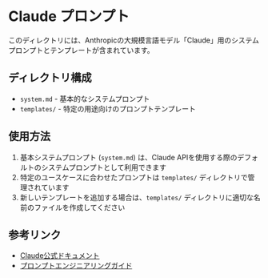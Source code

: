 # Claude プロンプト

このディレクトリには、Anthropicの大規模言語モデル「Claude」用のシステムプロンプトとテンプレートが含まれています。

## ディレクトリ構成

- `system.md` - 基本的なシステムプロンプト
- `templates/` - 特定の用途向けのプロンプトテンプレート

## 使用方法

1. 基本システムプロンプト (`system.md`) は、Claude APIを使用する際のデフォルトのシステムプロンプトとして利用できます
2. 特定のユースケースに合わせたプロンプトは `templates/` ディレクトリで管理されています
3. 新しいテンプレートを追加する場合は、`templates/` ディレクトリに適切な名前のファイルを作成してください

## 参考リンク

- [Claude公式ドキュメント](https://docs.anthropic.com/)
- [プロンプトエンジニアリングガイド](https://docs.anthropic.com/claude/docs/introduction-to-prompting)
